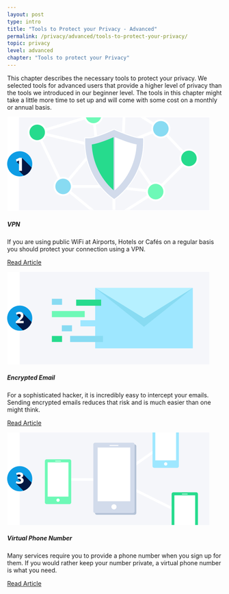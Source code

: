 ```yaml
---
layout: post
type: intro
title: "Tools to Protect your Privacy - Advanced"
permalink: /privacy/advanced/tools-to-protect-your-privacy/
topic: privacy
level: advanced
chapter: "Tools to protect your Privacy"
---
```


This chapter describes the necessary tools to protect your privacy. We selected tools for advanced users that provide a higher level of privacy than the tools we introduced in our beginner level. The tools in this chapter might take a little more time to set up and will come with some cost on a monthly or annual basis.


<div class="row mt-5">
    <div class="col-md-3">
        <a href="{{ site.baseurl }}{% post_url /privacy/advanced/2024-04-02-vpn %}">
            <img src="/assets/post_files/privacy/advanced/tools-to-protect-your-privacy/vpn.svg" alt="VPN" />
        </a>
    </div>
    <div class="col-md-9">
        <h5 class="intro-article-title">VPN</h5>
        <p class="mb-1">
            If you are using public WiFi at Airports, Hotels or Cafés on a regular basis you should protect your connection using a VPN.
        </p>
        <p class="mb-0">
            <a class="font-weight-bold" href="{{ site.baseurl }}{% post_url /privacy/advanced/2024-04-02-vpn %}">Read Article</a>
        </p>
    </div>
</div>

<div class="row mt-5">
    <div class="col-md-3">
        <a href="{{ site.baseurl }}{% post_url /privacy/advanced/2024-04-03-encrypted-email %}">
            <img src="/assets/post_files/privacy/advanced/tools-to-protect-your-privacy/encrypted_mail.svg" alt="Encrypted Email" />
        </a>
    </div>
    <div class="col-md-9">
        <h5 class="intro-article-title">Encrypted Email</h5>
        <p class="mb-1">
            For a sophisticated hacker, it is incredibly easy to intercept your emails. Sending encrypted emails reduces that risk and is much easier than one might think.
        </p>
        <p class="mb-0">
            <a class="font-weight-bold" href="{{ site.baseurl }}{% post_url /privacy/advanced/2024-04-03-encrypted-email %}">Read Article</a>
        </p>
    </div>
</div>

<div class="row mt-5">
    <div class="col-md-3">
        <a href="{{ site.baseurl }}{% post_url /privacy/advanced/2024-04-04-virtual-phone-number %}">
            <img src="/assets/post_files/privacy/advanced/tools-to-protect-your-privacy/vitual_phone_number.svg" alt="Virtual Phone Number" />
        </a>
    </div>
    <div class="col-md-9">
        <h5 class="intro-article-title">Virtual Phone Number</h5>
        <p class="mb-1">
            Many services require you to provide a phone number when you sign up for them. If you would rather keep your number private, a virtual phone number is what you need.
        </p>
        <p class="mb-0">
            <a class="font-weight-bold" href="{{ site.baseurl }}{% post_url /privacy/advanced/2024-04-04-virtual-phone-number %}">Read Article</a>
        </p>
    </div>
</div>
